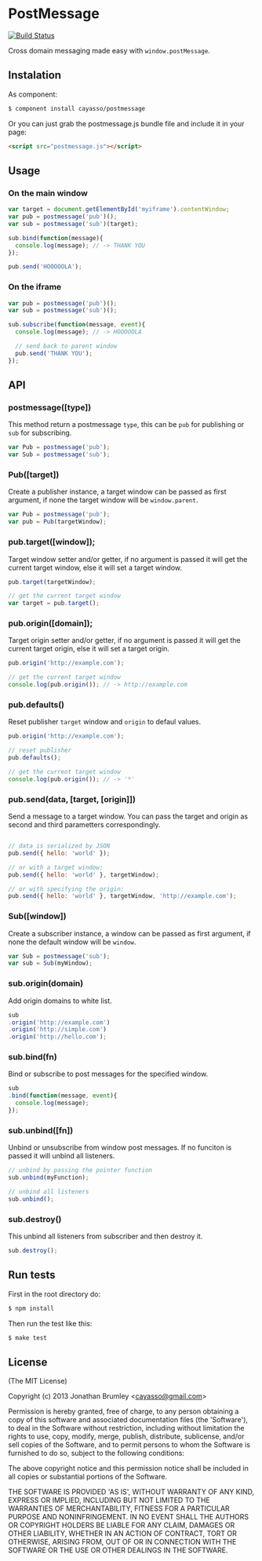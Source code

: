 # PostMessage

[![Build Status](https://travis-ci.org/cayasso/postmessage.png?branch=master)](https://travis-ci.org/cayasso/postmessage)

Cross domain messaging made easy with `window.postMessage`.

## Instalation

As component:

```bash
$ component install cayasso/postmessage
```

Or you can just grab the postmessage.js bundle file and include it in your page:

```html
<script src="postmessage.js"></script>
```

## Usage

### On the main window

```javascript
var target = document.getElementById('myiframe').contentWindow;
var pub = postmessage('pub')();
var sub = postmessage('sub')(target);

sub.bind(function(message){
  console.log(message); // -> THANK YOU
});

pub.send('HOOOOOLA');

```

### On the iframe

```javascript
var pub = postmessage('pub')();
var sub = postmessage('sub')();

sub.subscribe(function(message, event){
  console.log(message); // -> HOOOOOLA

  // send back to parent window
  pub.send('THANK YOU');
});

```

## API

### postmessage([type])

This method return a postmessage `type`, this can be `pub` for publishing or `sub` for subscribing.

```javascript
var Pub = postmessage('pub');
var Sub = postmessage('sub');
```
### Pub([target])

Create a publisher instance, a target window can be passed as first argument, if none the target 
window will be `window.parent`.

```javascript
var Pub = postmessage('pub');
var pub = Pub(targetWindow);
```
### pub.target([window]);

Target window setter and/or getter, if no argument is passed it will get the current 
target window, else it will set a target window.

```javascript
pub.target(targetWindow);

// get the current target window
var target = pub.target();
```

### pub.origin([domain]);

Target origin setter and/or getter, if no argument is passed it will get the current 
target origin, else it will set a target origin.

```javascript
pub.origin('http://example.com');

// get the current target window
console.log(pub.origin()); // -> http://example.com
```

### pub.defaults()

Reset publisher `target` window and `origin` to defaul values. 

```javascript
pub.origin('http://example.com');

// reset publisher
pub.defaults();

// get the current target window
console.log(pub.origin()); // -> '*'
```

### pub.send(data, [target, [origin]])

Send a message to a target window. You can pass the target and origin as second 
and third parametters correspondingly.

```javascript

// data is serialized by JSON
pub.send({ hello: 'world' });

// or with a target window:
pub.send({ hello: 'world' }, targetWindow);

// or with specifying the origin:
pub.send({ hello: 'world' }, targetWindow, 'http://example.com');
```

### Sub([window])

Create a subscriber instance, a window can be passed as first argument, if none the default 
window will be `window`.

```javascript
var Sub = postmessage('sub');
var sub = Sub(myWindow);
```

### sub.origin(domain)

Add origin domains to white list.

```javascript
sub
.origin('http://example.com')
.origin('http://simple.com')
.origin('http://hello.com');
```

### sub.bind(fn)

Bind or subscribe to post messages for the specified window.

```javascript
sub
.bind(function(message, event){
  console.log(message);
});
```

### sub.unbind([fn])

Unbind or unsubscribe from window post messages. If no funciton is passed it will unbind all listeners.

```javascript
// unbind by passing the pointer function
sub.unbind(myFunction);

// unbind all listeners
sub.unbind();
```

### sub.destroy()

This unbind all listeners from subscriber and then destroy it.

```javascript
sub.destroy();
```

## Run tests

First in the root directory do:

``` bash
$ npm install
```

Then run the test like this:

``` bash
$ make test
```

## License

(The MIT License)

Copyright (c) 2013 Jonathan Brumley &lt;cayasso@gmail.com&gt;

Permission is hereby granted, free of charge, to any person obtaining
a copy of this software and associated documentation files (the
'Software'), to deal in the Software without restriction, including
without limitation the rights to use, copy, modify, merge, publish,
distribute, sublicense, and/or sell copies of the Software, and to
permit persons to whom the Software is furnished to do so, subject to
the following conditions:

The above copyright notice and this permission notice shall be
included in all copies or substantial portions of the Software.

THE SOFTWARE IS PROVIDED 'AS IS', WITHOUT WARRANTY OF ANY KIND,
EXPRESS OR IMPLIED, INCLUDING BUT NOT LIMITED TO THE WARRANTIES OF
MERCHANTABILITY, FITNESS FOR A PARTICULAR PURPOSE AND NONINFRINGEMENT.
IN NO EVENT SHALL THE AUTHORS OR COPYRIGHT HOLDERS BE LIABLE FOR ANY
CLAIM, DAMAGES OR OTHER LIABILITY, WHETHER IN AN ACTION OF CONTRACT,
TORT OR OTHERWISE, ARISING FROM, OUT OF OR IN CONNECTION WITH THE
SOFTWARE OR THE USE OR OTHER DEALINGS IN THE SOFTWARE.
